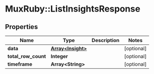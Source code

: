 # MuxRuby::ListInsightsResponse

## Properties
Name | Type | Description | Notes
------------ | ------------- | ------------- | -------------
**data** | [**Array&lt;Insight&gt;**](Insight.md) |  | [optional] 
**total_row_count** | **Integer** |  | [optional] 
**timeframe** | **Array&lt;String&gt;** |  | [optional] 


